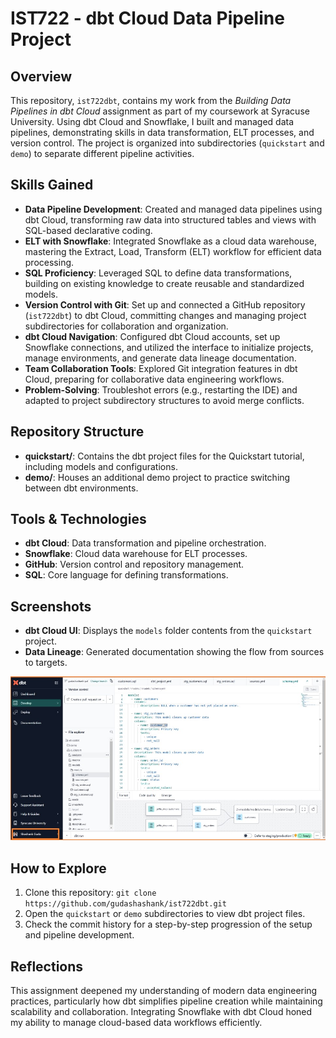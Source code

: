 # IST722 - dbt Cloud Data Pipeline Project

## Overview
This repository, `ist722dbt`, contains my work from the *Building Data Pipelines in dbt Cloud* assignment as part of my coursework at Syracuse University. Using dbt Cloud and Snowflake, I built and managed data pipelines, demonstrating skills in data transformation, ELT processes, and version control. The project is organized into subdirectories (`quickstart` and `demo`) to separate different pipeline activities.

## Skills Gained
- **Data Pipeline Development**: Created and managed data pipelines using dbt Cloud, transforming raw data into structured tables and views with SQL-based declarative coding.
- **ELT with Snowflake**: Integrated Snowflake as a cloud data warehouse, mastering the Extract, Load, Transform (ELT) workflow for efficient data processing.
- **SQL Proficiency**: Leveraged SQL to define data transformations, building on existing knowledge to create reusable and standardized models.
- **Version Control with Git**: Set up and connected a GitHub repository (`ist722dbt`) to dbt Cloud, committing changes and managing project subdirectories for collaboration and organization.
- **dbt Cloud Navigation**: Configured dbt Cloud accounts, set up Snowflake connections, and utilized the interface to initialize projects, manage environments, and generate data lineage documentation.
- **Team Collaboration Tools**: Explored Git integration features in dbt Cloud, preparing for collaborative data engineering workflows.
- **Problem-Solving**: Troubleshot errors (e.g., restarting the IDE) and adapted to project subdirectory structures to avoid merge conflicts.

## Repository Structure
- **quickstart/**: Contains the dbt project files for the Quickstart tutorial, including models and configurations.
- **demo/**: Houses an additional demo project to practice switching between dbt environments.

## Tools & Technologies
- **dbt Cloud**: Data transformation and pipeline orchestration.
- **Snowflake**: Cloud data warehouse for ELT processes.
- **GitHub**: Version control and repository management.
- **SQL**: Core language for defining transformations.

## Screenshots
- **dbt Cloud UI**: Displays the `models` folder contents from the `quickstart` project. 
- **Data Lineage**: Generated documentation showing the flow from sources to targets.
  
![dbt Cloud Models](https://github.com/gudashashank/ist722dbt/raw/main/cloud_models.jpg)

## How to Explore
1. Clone this repository: `git clone https://github.com/gudashashank/ist722dbt.git`
2. Open the `quickstart` or `demo` subdirectories to view dbt project files.
3. Check the commit history for a step-by-step progression of the setup and pipeline development.

## Reflections
This assignment deepened my understanding of modern data engineering practices, particularly how dbt simplifies pipeline creation while maintaining scalability and collaboration. Integrating Snowflake with dbt Cloud honed my ability to manage cloud-based data workflows efficiently.
